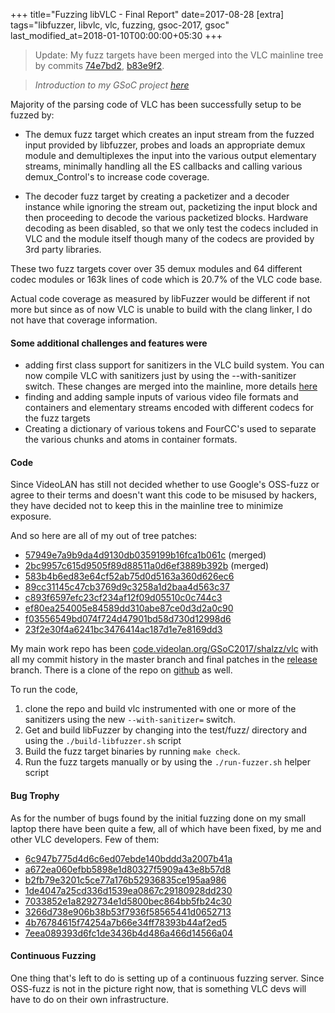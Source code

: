 +++
title="Fuzzing libVLC - Final Report"
date=2017-08-28
[extra]
tags="libfuzzer, libvlc, vlc, fuzzing, gsoc-2017, gsoc"
last_modified_at=2018-01-10T00:00:00+05:30
+++

> Update: My fuzz targets have been merged into the VLC mainline tree by commits [74e7bd2][14], [b83e9f2][15].

>_Introduction to my GSoC project [here](/blog/why-fuzz-vlc)_

Majority of the parsing code of VLC has been successfully setup to be fuzzed by:

* The demux fuzz target which creates an input stream from the fuzzed input provided by libfuzzer,
probes and loads an appropriate demux module and demultiplexes the input into the various output
elementary streams, minimally handling all the ES callbacks and calling various demux_Control's to
increase code coverage.

<!-- more -->

* The decoder fuzz target by creating a packetizer and a decoder instance while ignoring the
stream out, packetizing the input block and then proceeding to decode the various packetized blocks.
Hardware decoding as been disabled, so that we only test the codecs included in VLC and the module itself
though many of the codecs are provided by 3rd party libraries.

These two fuzz targets cover over 35 demux modules and 64 different codec modules or 163k lines of code
which is 20.7% of the VLC code base.

Actual code coverage as measured by libFuzzer would be different if not more but since as of now
VLC is unable to build with the clang linker, I do not have that coverage information.

#### Some additional challenges and features were

* adding first class support for sanitizers in the VLC build system.
You can now compile VLC with sanitizers just by using the --with-sanitizer switch.
These changes are merged into the mainline, more details [here][1]
* finding and adding sample inputs of various video file formats and containers
and elementary streams encoded with different codecs for the fuzz targets
* Creating a dictionary of various tokens and FourCC's used to separate the various
chunks and atoms in container formats.

#### Code

Since VideoLAN has still not decided whether to use Google's OSS-fuzz or agree to their terms
and doesn't want this code to be misused by hackers, they have decided not to keep this in
the mainline tree to minimize exposure.

And so here are all of my out of tree patches:

* [57949e7a9b9da4d9130db0359199b16fca1b061c](http://git.videolan.org/?p=vlc.git;a=commit;h=57949e7a9b9da4d9130db0359199b16fca1b061c) (merged)
* [2bc9957c615d9505f89d88511a0d6ef3889b392b](http://git.videolan.org/?p=vlc.git;a=commit;h=2bc9957c615d9505f89d88511a0d6ef3889b392b) (merged)
* [583b4b6ed83e64cf52ab75d0d5163a360d626ec6](https://code.videolan.org/GSoC2017/shalzz/vlc/commit/583b4b6ed83e64cf52ab75d0d5163a360d626ec6)
* [89cc31145c47cb3769d9c3258a1d2baa4d563c37](https://code.videolan.org/GSoC2017/shalzz/vlc/commit/89cc31145c47cb3769d9c3258a1d2baa4d563c37)
* [c893f6597efc23cf234af12f09d05510c0c744c3](https://code.videolan.org/GSoC2017/shalzz/vlc/commit/c893f6597efc23cf234af12f09d05510c0c744c3)
* [ef80ea254005e84589dd310abe87ce0d3d2a0c90](https://code.videolan.org/GSoC2017/shalzz/vlc/commit/ef80ea254005e84589dd310abe87ce0d3d2a0c90)
* [f03556549bd074f724d47901bd58d730d12998d6](https://code.videolan.org/GSoC2017/shalzz/vlc/commit/f03556549bd074f724d47901bd58d730d12998d6)
* [23f2e30f4a6241bc3476414ac187d1e7e8169dd3](https://code.videolan.org/GSoC2017/shalzz/vlc/commit/23f2e30f4a6241bc3476414ac187d1e7e8169dd3)

My main work repo has been [code.videolan.org/GSoC2017/shalzz/vlc][11] with all my commit history
in the master branch and final patches in the [release][12] branch.
There is a clone of the repo on [github][13] as well.

To run the code,
1. clone the repo and build vlc instrumented with one or more of the sanitizers using the new
`--with-sanitizer=` switch.
2. Get and build libFuzzer by changing into the test/fuzz/ directory and using the `./build-libfuzzer.sh` script
3. Build the fuzz target binaries by running `make check`.
4. Run the fuzz targets manually or by using the `./run-fuzzer.sh` helper script

#### Bug Trophy

As for the number of bugs found by the initial fuzzing done on my small laptop there have been quite a few, all of which have been fixed, by me and other VLC developers.
Few of them:
* [6c947b775d4d6c6ed07ebde140bddd3a2007b41a][3]
* [a672ea060efbb5898e1d80327f5909a43e8b57d8][4]
* [b2fb79e3201c5ce77a176b52936835ce195aa986][5]
* [1de4047a25cd336d1539ea0867c29180928dd230][6]
* [7033852e1a8292734e1d5800bec864bb5fb24c30][7]
* [3266d738e906b38b53f7936f58565441d0652713][8]
* [4b76784615f74254a7b66e34ff78393b44af2ed5][9]
* [7eea089393d6fc1de3436b4d486a466d14566a04][10]

#### Continuous Fuzzing

One thing that's left to do is setting up of a continuous fuzzing server.
Since OSS-fuzz is not in the picture right now, that is something VLC devs
will have to do on their own infrastructure.


[1]: http://git.videolan.org/?p=vlc.git;a=commit;h=2bc9957c615d9505f89d88511a0d6ef3889b392b

[3]: https://github.com/videolan/vlc/commit/6c947b775d4d6c6ed07ebde140bddd3a2007b41a
[4]: https://github.com/videolan/vlc/commit/a672ea060efbb5898e1d80327f5909a43e8b57d8
[5]: https://github.com/videolan/vlc/commit/b2fb79e3201c5ce77a176b52936835ce195aa986
[6]: https://github.com/videolan/vlc/commit/1de4047a25cd336d1539ea0867c29180928dd230
[7]: https://github.com/videolan/vlc/commit/7033852e1a8292734e1d5800bec864bb5fb24c30
[8]: https://github.com/videolan/vlc/commit/3266d738e906b38b53f7936f58565441d0652713
[9]: https://github.com/videolan/vlc/commit/4b76784615f74254a7b66e34ff78393b44af2ed5
[10]: https://github.com/videolan/vlc/commit/7eea089393d6fc1de3436b4d486a466d14566a04
[11]: https://code.videolan.org/GSoC2017/shalzz/vlc/
[12]: https://code.videolan.org/GSoC2017/shalzz/vlc/tree/release
[13]: https://github.com/Shalzz/vlc
[14]: https://github.com/videolan/vlc/commit/74e7bd240d5b239d0eeb3b67a7511b8b83cb6694
[15]: https://github.com/videolan/vlc/commit/b83e9fe08d12ae798390bfa64c08096801fcd8c1
